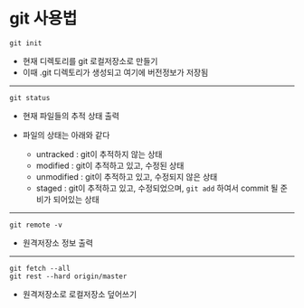 # git 사용법

`git init`   
- 현재 디렉토리를 git 로컬저장소로 만들기
- 이때 .git 디렉토리가 생성되고 여기에 버전정보가 저장됨   
_ _ _
`git status`   
- 현재 파일들의 추적 상태 출력      

- 파일의 상태는 아래와 같다   
  - untracked : git이 추적하지 않는 상태
  - modified : git이 추적하고 있고, 수정된 상태
  - unmodified : git이 추적하고 있고, 수정되지 않은 상태
  - staged : git이 추적하고 있고, 수정되었으며, `git add` 하여서 commit 될 준비가 되어있는 상태   
_ _ _
`git remote -v`
- 원격저장소 정보 출력   
_ _ _
`git fetch --all`   
`git rest --hard origin/master`   
- 원격저장소로 로컬저장소 덮어쓰기   



